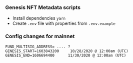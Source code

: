 ### Genesis NFT Metadata scripts

* Install dependencies `yarn`
* Create `.env` file with properties from `.env.example` 

### Config changes for mainnet

```
FUND_MULTISIG_ADDRESS= .... ?
GENESIS_START=1603843200     10/28/2020 @ 12:00am (UTC)
GENESIS_END=1606694400      11/30/2020 @ 12:00am (UTC)
```
